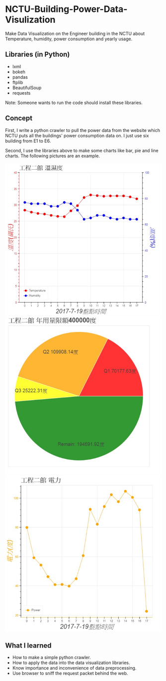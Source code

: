 # NCTU-Building-Power-Data-Visulization
Make Data Visualization on the Engineer building in the NCTU about Temperature, humidity, power consumption and yearly usage.

## Libraries (in Python)
* lxml
* bokeh
* pandas
* ftplib
* BeautifulSoup
* requests

Note: Someone wants to run the code should install these libraries.

## Concept
First, I write a python crawler to pull the power data from the website which NCTU puts all the buildings' power consumption data on. I just use six building from E1 to E6.

Second, I use the libraries above to make some charts like bar, pie and line charts. The following pictures are an example.

![image](https://github.com/henry19950709/NCTU-Building-Power-Data-Visulization/raw/master/image/img1.jpg) 
![image](https://github.com/henry19950709/NCTU-Building-Power-Data-Visulization/raw/master/image/img2.jpg) 
![image](https://github.com/henry19950709/NCTU-Building-Power-Data-Visulization/raw/master/image/img3.jpg) 

## What I learned
* How to make a simple python crawler.
* How to apply the data into the data visualization libraries.
* Know importance and inconvenience of data preprocessing.
* Use browser to sniff the request packet behind the web.




